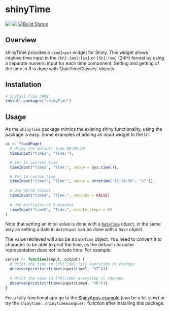 
<!-- README.md is generated from README.Rmd. Please edit that file -->

# shinyTime

![](http://www.r-pkg.org/badges/version/shinyTime)
![](http://cranlogs.r-pkg.org/badges/grand-total/shinyTime) [![Build
Status](https://travis-ci.org/burgerga/shinyTime.svg?branch=master)](https://travis-ci.org/burgerga/shinyTime)

## Overview

shinyTime provides a `timeInput` widget for Shiny. This widget allows
intuitive time input in the `[hh]:[mm]:[ss]` or `[hh]:[mm]` (24H) format
by using a separate numeric input for each time component. Setting and
getting of the time in R is done with ‘DateTimeClasses’ objects.

## Installation

``` r
# Install from CRAN
install.packages("shinyTime")
```

## Usage

As the `shinyTime` package mimics the existing shiny functionality,
using the package is easy. Some examples of adding an input widget to
the UI:

``` r
ui <- fluidPage(
  # Using the default time 00:00:00
  timeInput("time1", "Time:"),

  # Set to current time
  timeInput("time2", "Time:", value = Sys.time()),

  # Set to custom time 
  timeInput("time3", "Time:", value = strptime("12:34:56", "%T")),
  
  # Use %H:%M format
  timeInput("time4", "Time:", seconds = FALSE)
  
  # Use multiples of 5 minutes
  timeInput("time5", "Time:", minute.steps = 5)
)
```

Note that setting an inital value is done with a
[`DateTime`](https://www.rdocumentation.org/packages/base/topics/DateTimeClasses)
object, in the same way as setting a date in `dateInput` can be done
with a `Date` object.

The value retrieved will also be a `DateTime` object. You need to
convert it to character to be able to print the time, as the default
character representation does not include time. For example:

``` r
server <- function(input, output) {
  # Print the time in [hh]:[mm]:[ss] everytime it changes
  observe(print(strftime(input$time1, "%T")))
  
  # Print the time in [hh]:[mm] everytime it changes
  observe(print(strftime(input$time4, "%R")))
}
```

For a fully functional app go to the [ShinyApps
example](https://burgerga.shinyapps.io/shinyTimeExample/) (can be a bit
slow) or try the `shinyTime::shinyTimeExample()` function after
installing this package.
